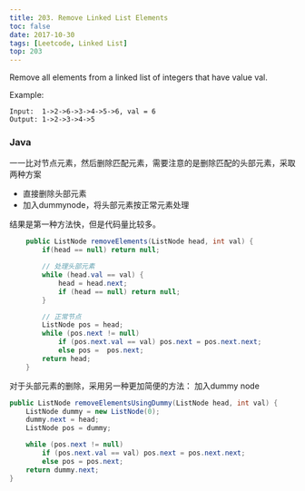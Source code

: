 ```yaml
---
title: 203. Remove Linked List Elements
toc: false
date: 2017-10-30
tags: [Leetcode, Linked List]
top: 203
---
```



Remove all elements from a linked list of integers that have value val.

Example:

```
Input:  1->2->6->3->4->5->6, val = 6
Output: 1->2->3->4->5
```

### Java

 一一比对节点元素，然后删除匹配元素，需要注意的是删除匹配的头部元素，采取两种方案
 
 * 直接删除头部元素
 * 加入dummynode，将头部元素按正常元素处理


结果是第一种方法快，但是代码量比较多。

```Java
    public ListNode removeElements(ListNode head, int val) {
        if(head == null) return null;

        // 处理头部元素
        while (head.val == val) {
            head = head.next;
            if (head == null) return null;
        }

        // 正常节点
        ListNode pos = head;
        while (pos.next != null)
            if (pos.next.val == val) pos.next = pos.next.next;
            else pos =  pos.next;
        return head;
    }
```

对于头部元素的删除，采用另一种更加简便的方法： 加入dummy node

```Java
public ListNode removeElementsUsingDummy(ListNode head, int val) {
    ListNode dummy = new ListNode(0);
    dummy.next = head;
    ListNode pos = dummy;

    while (pos.next != null)
        if (pos.next.val == val) pos.next = pos.next.next;
        else pos = pos.next;
    return dummy.next;
}
```


